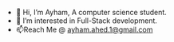 - 👋 Hi, I’m Ayham, A computer science student.
- 👀  I’m interested in Full-Stack development.
- 📫Reach Me @ ayham.ahed.1@gmail.com
